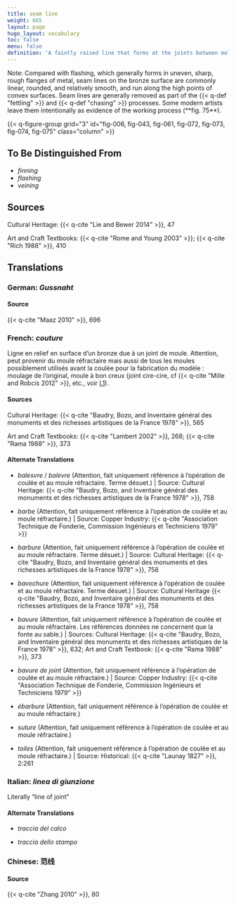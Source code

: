 ```yaml
---
title: seam line
weight: 665
layout: page
hugo_layout: vocabulary
toc: false
menu: false
definition: 'A faintly raised line that forms at the joints between mold sections when a molten material or slurry is poured into a {{< q-def "piece mold" >}}. Seam lines are found on plaster or wax casts as well as on bronzes cast in piece molds. In ancient Chinese bronzes, some seam lines were exaggerated and integrated into the design of the casts, as can be seen in the elephant-shaped vessel in [Case Study 3](#CaseStudy3) (**fig. 26**). The term also refers to the line along which the pieces of a {{< q-def "refractory mold" "refractory" >}} {{< q-def "piece mold" >}} join, which is the locus of the line that forms on the bronze. Depending on the how well the piece mold pieces fit together, the seam line may be more or less raised. More extreme {{< q-def "flashing" >}} occurs with ill-fitting pieces.'
---
```


<div class="backmatter">
Note: Compared with flashing, which generally forms in uneven, sharp, rough flanges of metal, seam lines on the bronze surface are commonly linear, rounded, and relatively smooth, and run along the high points of convex surfaces. Seam lines are generally removed as part of the {{< q-def "fettling" >}} and {{< q-def "chasing" >}} processes. Some modern artists leave them intentionally as evidence of the working process (**fig. 75**).
</div>

{{< q-figure-group grid="3" id="fig-006, fig-043, fig-061, fig-072, fig-073, fig-074, fig-075" class="column" >}}

## To Be Distinguished From

- *finning*
- *flashing*
- *veining*

## Sources

Cultural Heritage: {{< q-cite "Lie and Bewer 2014" >}}, 47

Art and Craft Textbooks: {{< q-cite "Rome and Young 2003" >}}; {{< q-cite "Rich 1988" >}}, 410

## Translations

<div class="accordion">

### **German**: *Gussnaht*

#### Source

{{< q-cite "Maaz 2010" >}}, 696

### **French**: *couture*

Ligne en relief en surface d’un bronze due à un joint de moule. Attention, peut provenir du moule réfractaire mais aussi de tous les moules possiblement utilisés avant la coulée pour la fabrication du modèle : moulage de l’original, moule à bon creux (joint cire-cire, cf {{< q-cite "Mille and Robcis 2012" >}}, etc., voir [I.1](#I.1)).

#### Sources

Cultural Heritage: {{< q-cite "Baudry, Bozo, and Inventaire général des monuments et des richesses artistiques de la France 1978" >}}, 565

Art and Craft Textbooks: {{< q-cite "Lambert 2002" >}}, 268; {{< q-cite "Rama 1988" >}}, 373

#### Alternate Translations

- *balesvre* / *balevre* (Attention, fait uniquement référence à l’opération de coulée et au moule réfractaire. Terme désuet.) | Source: Cultural Heritage: {{< q-cite "Baudry, Bozo, and Inventaire général des monuments et des richesses artistiques de la France 1978" >}}, 758

- *barbe* (Attention, fait uniquement référence à l’opération de coulée et au moule réfractaire.) | Source: Copper Industry: {{< q-cite "Association Technique de Fonderie, Commission Ingénieurs et Techniciens 1979" >}}

- *barbure* (Attention, fait uniquement référence à l’opération de coulée et au moule réfractaire. Terme désuet.) | Source: Cultural Heritage: {{< q-cite "Baudry, Bozo, and Inventaire général des monuments et des richesses artistiques de la France 1978" >}}, 758

- *bavochure* (Attention, fait uniquement référence à l’opération de coulée et au moule réfractaire. Terme désuet.) | Source: Cultural Heritage {{< q-cite "Baudry, Bozo, and Inventaire général des monuments et des richesses artistiques de la France 1978" >}}, 758

- *bavure* (Attention, fait uniquement référence à l’opération de coulée et au moule réfractaire. Les références données ne concernent que la fonte au sable.) | Sources: Cultural Heritage: {{< q-cite "Baudry, Bozo, and Inventaire général des monuments et des richesses artistiques de la France 1978" >}}, 632; Art and Craft Textbook: {{< q-cite "Rama 1988" >}}, 373

- *bavure de joint* (Attention, fait uniquement référence à l’opération de coulée et au moule réfractaire.) | Source: Copper Industry: {{< q-cite "Association Technique de Fonderie, Commission Ingénieurs et Techniciens 1979" >}}

- *ébarbure* (Attention, fait uniquement référence à l’opération de coulée et au moule réfractaire.)

- *suture* (Attention, fait uniquement référence à l’opération de coulée et au moule réfractaire.)

- *toiles* (Attention, fait uniquement référence à l’opération de coulée et au moule réfractaire.) | Source: Historical: {{< q-cite "Launay 1827" >}}, 2:261

### **Italian**: *linea di giunzione*

Literally “line of joint”

#### Alternate Translations

- *traccia del calco*

- *traccia dello stampo*

### **Chinese**: 范线

#### Source

{{< q-cite "Zhang 2010" >}}, 80

</div>
